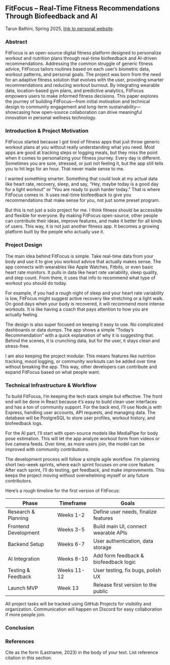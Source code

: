 ## FitFocus – Real-Time Fitness Recommendations Through Biofeedback and AI
Tarun Bathini, Spring 2025, [link to personal website](https://tbath18.github.io/personal-site1/).


### Abstract  

FitFocus is an open-source digital fitness platform designed to personalize workout and nutrition plans through real-time biofeedback and AI-driven recommendations. Addressing the common struggle of generic fitness advice, FitFocus tailors routines based on each user’s biometric data, workout patterns, and personal goals. The project was born from the need for an adaptive fitness solution that evolves with the user, providing smarter recommendations and reducing workout burnout. By integrating wearable data, location-based gym plans, and predictive analytics, FitFocus empowers users to make informed fitness decisions. This paper explores the journey of building FitFocus—from initial motivation and technical design to community engagement and long-term sustainability—showcasing how open-source collaboration can drive meaningful innovation in personal wellness technology.


### Introduction & Project Motivation
FitFocus started because I got tired of fitness apps that just throw generic workout plans at you without really understanding what you need. Most apps are good at tracking steps or logging meals, but they miss the point when it comes to personalizing your fitness journey. Every day is different. Sometimes you are sore, stressed, or just not feeling it, but the app still tells you to hit legs for an hour. That never made sense to me.

I wanted something smarter. Something that could look at my actual data like heart rate, recovery, sleep, and say, “Hey, maybe today is a good day for a light workout” or “You are ready to push harder today.” That is where FitFocus comes in. It uses real-time biofeedback to give you recommendations that make sense for you, not just some preset program.

But this is not just a solo project for me. I think fitness should be accessible and flexible for everyone. By making FitFocus open-source, other people can contribute their ideas, improve features, and make it better for all kinds of users. This way, it is not just another fitness app. It becomes a growing platform built by the people who actually use it.

### Project Design     

The main idea behind FitFocus is simple. Take real-time data from your body and use it to give you workout advice that actually makes sense. The app connects with wearables like Apple Watches, Fitbits, or even basic heart rate monitors. It pulls in data like heart rate variability, sleep quality, and step count. From there, it uses that info to recommend what type of workout you should do today.

For example, if you had a rough night of sleep and your heart rate variability is low, FitFocus might suggest active recovery like stretching or a light walk. On good days when your body is recovered, it will recommend more intense workouts. It is like having a coach that pays attention to how you are actually feeling.

The design is also super focused on keeping it easy to use. No complicated dashboards or data dumps. The app shows a simple “Today’s Recommendation” with a quick explanation of why it is suggesting that. Behind the scenes, it is crunching data, but for the user, it stays clean and stress-free.

I am also keeping the project modular. This means features like nutrition tracking, mood logging, or community workouts can be added over time without breaking the app. This way, other developers can contribute and expand FitFocus based on what people want.

### Technical Infrastructure & Workflow
To build FitFocus, I’m keeping the tech stack simple but effective. The front end will be done in React because it’s easy to build clean user interfaces and has a ton of community support. For the back end, I’ll use Node.js with Express, handling user accounts, API requests, and managing data. The database will be PostgreSQL to store user profiles, workout history, and biofeedback logs.

For the AI part, I’ll start with open-source models like MediaPipe for body pose estimation. This will let the app analyze workout form from videos or live camera feeds. Over time, as more users join, the model can be improved with community contributions.

The development process will follow a simple agile workflow. I’m planning short two-week sprints, where each sprint focuses on one core feature. After each sprint, I’ll do testing, get feedback, and make improvements. This keeps the project moving without overwhelming myself or any future contributors.

Here’s a rough timeline for the first version of FitFocus:

| **Phase**                | **Timeframe**   | **Goals**                             |
|--------------------------|-----------------|----------------------------------------|
| Research & Planning       | Weeks 1-2       | Define user needs, finalize features   |
| Frontend Development      | Weeks 3-5       | Build main UI, connect wearable APIs   |
| Backend Setup             | Weeks 6-7       | User authentication, data storage     |
| AI Integration            | Weeks 8-10      | Add form feedback & biofeedback logic  |
| Testing & Feedback        | Weeks 11-12     | User testing, fix bugs, polish UX      |
| Launch MVP                | Week 13         | Release first version to the public    |

All project tasks will be tracked using GitHub Projects for visibility and organization. Communication will happen on Discord for easy collaboration if more people join.


### Conclusion      

[Comment_7]: <> (begin your text here)


### References     

[Comment_8]: <> (begin your reference list here. Cite as author, year in main text. Reference link should correpond with link in Comment 2  Use any format you wish -- MLA, APA, etc.)

Cite as the form (Lastname, 2023) in the body of your text. List reference citation in this section. 
